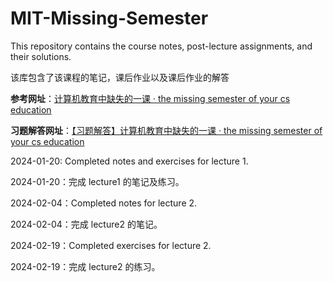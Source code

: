 # MIT-Missing-Semester
This repository contains the course notes, post-lecture assignments, and their solutions.  

该库包含了该课程的笔记，课后作业以及课后作业的解答

**参考网址**：[计算机教育中缺失的一课 · the missing semester of your cs education](https://missing-semester-cn.github.io/)

**习题解答网址**：[【习题解答】计算机教育中缺失的一课 · the missing semester of your cs education](https://missing-semester-cn.github.io/missing-notes-and-solutions/)

2024-01-20: Completed notes and exercises for lecture 1.

2024-01-20：完成 lecture1 的笔记及练习。

2024-02-04：Completed notes for lecture 2.

2024-02-04：完成 lecture2 的笔记。

2024-02-19：Completed exercises for lecture 2.

2024-02-19：完成 lecture2 的练习。
